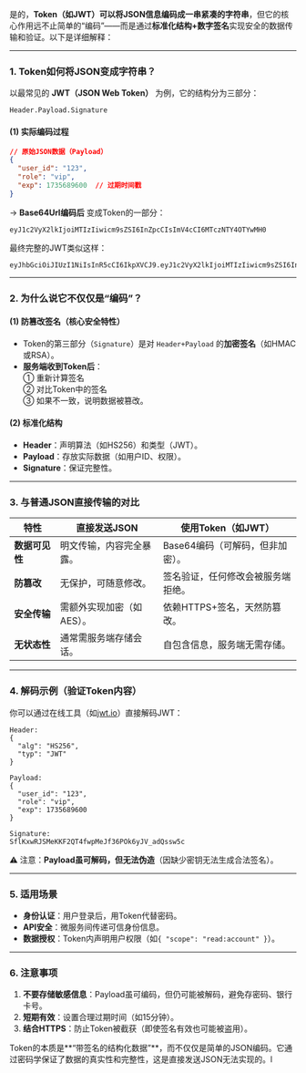 

是的，**Token（如JWT）可以将JSON信息编码成一串紧凑的字符串**，但它的核心作用远不止简单的“编码”——而是通过**标准化结构+数字签名**实现安全的数据传输和验证。以下是详细解释：

---

### **1. Token如何将JSON变成字符串？**
以最常见的 **JWT（JSON Web Token）** 为例，它的结构分为三部分：
```
Header.Payload.Signature
```
#### **(1) 实际编码过程**
```json
// 原始JSON数据（Payload）
{
  "user_id": "123",
  "role": "vip",
  "exp": 1735689600  // 过期时间戳
}
```
→ **Base64Url编码后** 变成Token的一部分：
```
eyJ1c2VyX2lkIjoiMTIzIiwicm9sZSI6InZpcCIsImV4cCI6MTczNTY4OTYwMH0
```
最终完整的JWT类似这样：
```
eyJhbGciOiJIUzI1NiIsInR5cCI6IkpXVCJ9.eyJ1c2VyX2lkIjoiMTIzIiwicm9sZSI6InZpcCIsImV4cCI6MTczNTY4OTYwMH0.SflKxwRJSMeKKF2QT4fwpMeJf36POk6yJV_adQssw5c
```

---

### **2. 为什么说它不仅仅是“编码”？**
#### **(1) 防篡改签名（核心安全特性）**
- Token的第三部分（`Signature`）是对 `Header+Payload` 的**加密签名**（如HMAC或RSA）。
- **服务端收到Token后**：  
  ① 重新计算签名  
  ② 对比Token中的签名  
  ③ 如果不一致，说明数据被篡改。

#### **(2) 标准化结构**
- **Header**：声明算法（如HS256）和类型（JWT）。
- **Payload**：存放实际数据（如用户ID、权限）。
- **Signature**：保证完整性。

---

### **3. 与普通JSON直接传输的对比**
| **特性**       | **直接发送JSON**                          | **使用Token（如JWT）**                  |
|----------------|-----------------------------------------|----------------------------------------|
| **数据可见性** | 明文传输，内容完全暴露。                   | Base64编码（可解码，但非加密）。         |
| **防篡改**     | 无保护，可随意修改。                      | 签名验证，任何修改会被服务端拒绝。        |
| **安全传输**   | 需额外实现加密（如AES）。                 | 依赖HTTPS+签名，天然防篡改。             |
| **无状态性**   | 通常需服务端存储会话。                    | 自包含信息，服务端无需存储。             |

---

### **4. 解码示例（验证Token内容）**
你可以通过在线工具（如[jwt.io](https://jwt.io)）直接解码JWT：
```text
Header:
{
  "alg": "HS256",
  "typ": "JWT"
}

Payload:
{
  "user_id": "123",
  "role": "vip",
  "exp": 1735689600
}

Signature:
SflKxwRJSMeKKF2QT4fwpMeJf36POk6yJV_adQssw5c
```
⚠️ 注意：**Payload虽可解码，但无法伪造**（因缺少密钥无法生成合法签名）。

---

### **5. 适用场景**
- **身份认证**：用户登录后，用Token代替密码。
- **API安全**：微服务间传递可信身份信息。
- **数据授权**：Token内声明用户权限（如`{ "scope": "read:account" }`）。

---

### **6. 注意事项**
1. **不要存储敏感信息**：Payload虽可编码，但仍可能被解码，避免存密码、银行卡号。
2. **短期有效**：设置合理过期时间（如15分钟）。
3. **结合HTTPS**：防止Token被截获（即使签名有效也可能被盗用）。

Token的本质是**“带签名的结构化数据”**，而不仅仅是简单的JSON编码。它通过密码学保证了数据的真实性和完整性，这是直接发送JSON无法实现的。l
